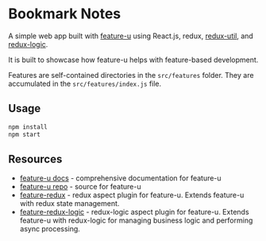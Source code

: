 # Bookmark Notes

A simple web app built with [feature-u] using React.js, redux,
[redux-util], and [redux-logic].

It is built to showcase how feature-u helps with feature-based development.

Features are self-contained directories in the `src/features` folder. They are accumulated in the `src/features/index.js` file.

## Usage

```bash
npm install
npm start
```

## Resources

 - [feature-u docs](https://feature-u.js.org/) - comprehensive documentation for feature-u
 - [feature-u repo](https://github.com/kevinast/feature-u) - source for feature-u
 - [feature-redux](https://github.com/kevinast/feature-redux) - redux aspect plugin for feature-u. Extends feature-u with redux state management.
 - [feature-redux-logic](https://github.com/kevinast/feature-redux-logic) - redux-logic aspect plugin for feature-u. Extends feature-u with redux-logic for managing business logic and performing async processing.

[feature-u]: https://feature-u.js.org
[redux-logic]: https://github.com/jeffbski/redux-logic
[redux-util]: https://github.com/jeffbski/redux-util
